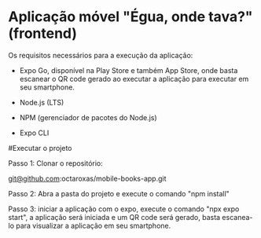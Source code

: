 # Aplicação móvel "Égua, onde tava?" (frontend)

Os requisitos necessários para a execução da aplicação:

- Expo Go, disponível na Play Store e também App Store, onde basta escanear o QR code gerado ao executar a aplicação para executar em seu smartphone.

- Node.js (LTS)
- NPM (gerenciador de pacotes do Node.js)
- Expo CLI

#Executar o projeto

Passo 1: Clonar o repositório:

git@github.com:octaroxas/mobile-books-app.git

Passo 2: Abra a pasta do projeto e execute o comando "npm install"

Passo 3: iniciar a aplicação com o expo, execute o comando "npx expo start", a aplicação será iniciada e um QR code será gerado, basta escanea-lo para visualizar a aplicação em seu smartphone.



